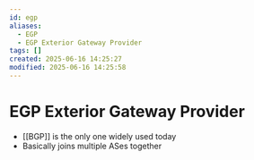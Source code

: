 ```yaml
---
id: egp
aliases:
  - EGP
  - EGP Exterior Gateway Provider
tags: []
created: 2025-06-16 14:25:27
modified: 2025-06-16 14:25:58
---
```


# EGP Exterior Gateway Provider
  - [[BGP]] is the only one widely used today 
  - Basically joins multiple ASes together
